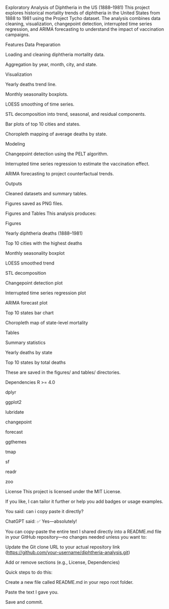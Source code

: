 Exploratory Analysis of Diphtheria in the US (1888–1981)
This project explores historical mortality trends of diphtheria in the United States from 1888 to 1981 using the Project Tycho dataset. The analysis combines data cleaning, visualization, changepoint detection, interrupted time series regression, and ARIMA forecasting to understand the impact of vaccination campaigns.

Features
Data Preparation

Loading and cleaning diphtheria mortality data.

Aggregation by year, month, city, and state.

Visualization

Yearly deaths trend line.

Monthly seasonality boxplots.

LOESS smoothing of time series.

STL decomposition into trend, seasonal, and residual components.

Bar plots of top 10 cities and states.

Choropleth mapping of average deaths by state.

Modeling

Changepoint detection using the PELT algorithm.

Interrupted time series regression to estimate the vaccination effect.

ARIMA forecasting to project counterfactual trends.

Outputs

Cleaned datasets and summary tables.

Figures saved as PNG files.

Figures and Tables
This analysis produces:

Figures

Yearly diphtheria deaths (1888–1981)

Top 10 cities with the highest deaths

Monthly seasonality boxplot

LOESS smoothed trend

STL decomposition

Changepoint detection plot

Interrupted time series regression plot

ARIMA forecast plot

Top 10 states bar chart

Choropleth map of state-level mortality

Tables

Summary statistics

Yearly deaths by state

Top 10 states by total deaths

These are saved in the figures/ and tables/ directories.

Dependencies
R >= 4.0

dplyr

ggplot2

lubridate

changepoint

forecast

ggthemes

tmap

sf

readr

zoo

License
This project is licensed under the MIT License.

If you like, I can tailor it further or help you add badges or usage examples.








You said:
can i copy paste it directly?


ChatGPT said:
✅ Yes—absolutely!

You can copy-paste the entire text I shared directly into a README.md file in your GitHub repository—no changes needed unless you want to:

Update the Git clone URL to your actual repository link (https://github.com/your-username/diphtheria-analysis.git)

Add or remove sections (e.g., License, Dependencies)

Quick steps to do this:

Create a new file called README.md in your repo root folder.

Paste the text I gave you.

Save and commit.

